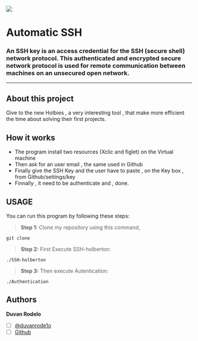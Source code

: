 ![](https://assets.website-files.com/6105315644a26f77912a1ada/610540e8b4cd6969794fe673_Holberton_School_logo-04-04.svg)

# Automatic SSH 
<h3>An SSH key is an access credential for the SSH (secure shell) network protocol. This authenticated and encrypted secure network protocol is used for remote communication between machines on an unsecured open network.</h3>

****
## About this project
Give to the new Holbies , a very interesting tool , that make more efficient the time about solving their first projects.
## How it works
 - The program install two resources (Xclic and figlet) on the Virtual machine
 - Then ask for an user email , the same used in Github
 - Finally give the SSH Key and the user have to paste , on the Key box , from Github/settings/key
 - Finnally , it need to be authenticate and , done.
## USAGE
You can run this program by following these steps:
> **Step 1:** Clone my repository using this command, 
````
git clone
````
> **Step 2:** First Execute SSH-holberton:
````
./SSH-holberton
````
> **Step 3:** Then execute Autentication:
````
./Authentication
````
 <h2> Authors</h2>

**Duvan Rodelo**
 - [ ] [@duvanrode1o](https://twitter.com/duvanrode1o)
 - [ ] [Github](https://github.com/Rode1o)
